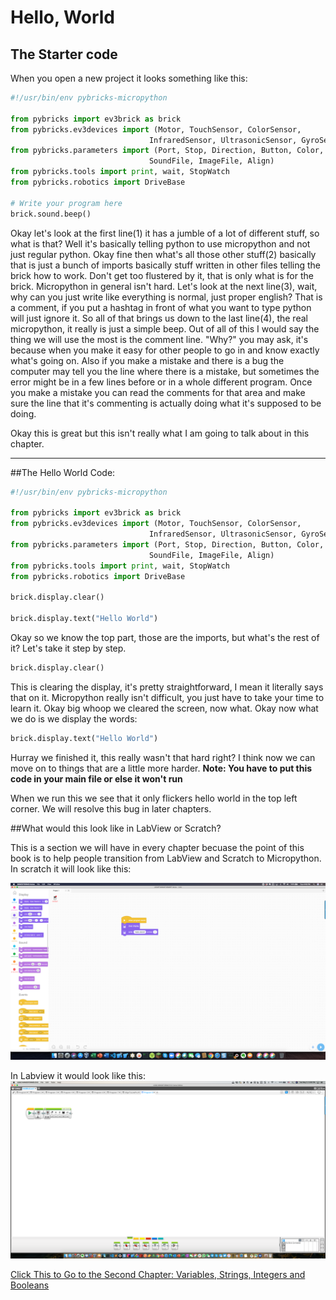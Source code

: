 # Hello, World

## The Starter code

When you open a new project it looks something like this:

```python
#!/usr/bin/env pybricks-micropython                                             1

from pybricks import ev3brick as brick                                          2
from pybricks.ev3devices import (Motor, TouchSensor, ColorSensor,
                               InfraredSensor, UltrasonicSensor, GyroSensor)
from pybricks.parameters import (Port, Stop, Direction, Button, Color,
                               SoundFile, ImageFile, Align)
from pybricks.tools import print, wait, StopWatch
from pybricks.robotics import DriveBase

# Write your program here                                                       3
brick.sound.beep()                                                              4

```

Okay let's look at the first line(1) it has a jumble of a lot of different stuff, so what is that? Well it's basically telling python to use micropython and not just regular python. Okay fine then what's all those other stuff(2) basically that is just a bunch of imports basically stuff written in other files telling the brick how to work. Don't get too flustered by it, that is only what is for the brick. Micropython in general isn't hard. Let's look at the next line(3), wait, why can you just write like everything is normal, just proper english? That is a comment, if you put a hashtag in front of what you want to type python will just ignore it. So all of that brings us down to the last line(4), the real micropython, it really is just a simple beep. Out of all of this I would say the thing we will use the most is the comment line. "Why?" you may ask, it's because when you make it easy for other people to go in and know exactly what's going on. Also if you make a mistake and there is a bug the computer may tell you the line where there is a mistake, but sometimes the error might be in a few lines before or in a whole different program. Once you make a mistake you can read the comments for that area and make sure the line that it's commenting is actually doing what it's supposed to be doing.

Okay this is great but this isn't really what I am going to talk about in this chapter.

---

##The Hello World Code:

```python
#!/usr/bin/env pybricks-micropython

from pybricks import ev3brick as brick
from pybricks.ev3devices import (Motor, TouchSensor, ColorSensor,
                               InfraredSensor, UltrasonicSensor, GyroSensor)
from pybricks.parameters import (Port, Stop, Direction, Button, Color,
                               SoundFile, ImageFile, Align)
from pybricks.tools import print, wait, StopWatch
from pybricks.robotics import DriveBase

brick.display.clear()

brick.display.text("Hello World")
```

Okay so we know the top part, those are the imports, but what's the rest of it? Let's take it step by step.

```python
brick.display.clear()
```

This is clearing the display, it's pretty straightforward, I mean it literally says that on it. Micropython really isn't difficult, you just have to take your time to learn it. Okay big whoop we cleared the screen, now what. Okay now what we do is we display the words:

```python
brick.display.text("Hello World")
```

Hurray we finished it, this really wasn't that hard right? I think now we can move on to things that are a little more harder.
**Note: You have to put this code in your main file or else it won't run**

When we run this we see that it only flickers hello world in the top left corner. We will resolve this bug in later chapters.

##What would this look like in LabView or Scratch?

This is a section we will have in every chapter becuase the point of this book is to help people transition from LabView and Scratch to Micropython. In scratch it will look like this:

![Scratch](images/ScreenShot2020-05-05at4.49.26PM.png)

In Labview it would look like this:
![labview](images/ScreenShot2020-05-05at5.36.12PM.png)

[Click This to Go to the Second Chapter: Variables, Strings, Integers and Booleans](third_program.md)
